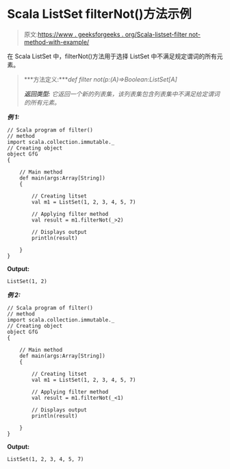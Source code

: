 # Scala ListSet filterNot()方法示例

> 原文:[https://www . geeksforgeeks . org/Scala-listset-filter not-method-with-example/](https://www.geeksforgeeks.org/scala-listset-filternot-method-with-example/)

在 Scala ListSet 中，filterNot()方法用于选择 ListSet 中不满足规定谓词的所有元素。

> ***方法定义:****def filter not(p:(A)=>Boolean:ListSet[A]*
> 
> ***返回类型:*** *它返回一个新的列表集，该列表集包含列表集中不满足给定谓词的所有元素。*

***例 1:***

```
// Scala program of filter() 
// method 
import scala.collection.immutable._
// Creating object 
object GfG 
{ 

    // Main method 
    def main(args:Array[String]) 
    { 

        // Creating litset
        val m1 = ListSet(1, 2, 3, 4, 5, 7)

        // Applying filter method 
        val result = m1.filterNot(_>2) 

        // Displays output 
        println(result) 

    } 
} 
```

**Output:**

```
ListSet(1, 2)

```

***例 2:***

```
// Scala program of filter() 
// method 
import scala.collection.immutable._
// Creating object 
object GfG 
{ 

    // Main method 
    def main(args:Array[String]) 
    { 

        // Creating litset
        val m1 = ListSet(1, 2, 3, 4, 5, 7)

        // Applying filter method 
        val result = m1.filterNot(_<1) 

        // Displays output 
        println(result) 

    } 
} 
```

**Output:**

```
ListSet(1, 2, 3, 4, 5, 7)

```